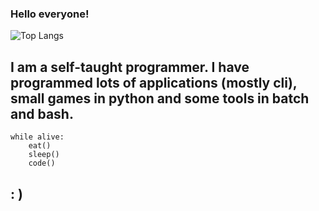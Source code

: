 ### Hello everyone!

![Top Langs](https://github-readme-stats.vercel.app/api/top-langs/?username=leox00&theme=tokyonight)

## I am a self-taught programmer. I have programmed lots of applications (mostly cli), small games in python and some tools in batch and bash.

    while alive:
        eat()
        sleep()
        code()

## : )
